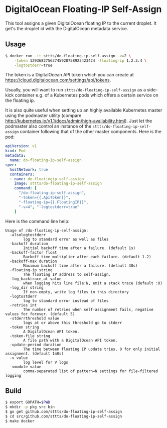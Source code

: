 # DigitalOcean Floating-IP Self-Assign

This tool assigns a given DigitalOcean floating IP to the current droplet. It get's the droplet id with the DigitalOcean metadata service.

## Usage

```bash
$ docker run -it sttts/do-floating-ip-self-assign -v=2 \
    -token 12936827563745928758923423424 -floating-ip 1.2.3.4 \
    -logtostderr=true
```

The token is a DigitalOcean API token which you can create at https://cloud.digitalocean.com/settings/api/tokens.

Usually, you will want to run `sttts/do-floating-ip-self-assign` as a side-kick container e.g. of a Kubernetes pods which offers a certain service on the floating ip.

It is also quite useful when setting up an highly available Kubernetes master using the podmaster utility (compare http://kubernetes.io/v1.1/docs/admin/high-availability.html). Just let the podmaster also control an instance of the `sttts/do-floating-ip-self-assign` container following that of the other master components. Here is the pod:

```yaml
apiVersion: v1
kind: Pod
metadata:
  name: do-floating-ip-self-assign
spec:
  hostNetwork: true
  containers:
  - name: do-floatingip-self-assign
    image: sttts/do-floating-ip-self-assign
    command: [
      "/do-floating-ip-self-assign",
      "-token={{.ApiToken}}",
      "-floating-ip={{.FloatingIP}}",
      "-v=4", "-logtostderr=true"
    ]
```

Here is the command line help:

```
Usage of /do-floating-ip-self-assign:
  -alsologtostderr
        log to standard error as well as files
  -backoff duration
        Initial backoff time after a failure. (default 1s)
  -backoff-factor float
        Backoff time multiplier after each failure. (default 1.2)
  -backoff-max duration
        Maximum backoff time after a failure. (default 30s)
  -floating-ip string
        The floating IP address to self-assign.
  -log_backtrace_at value
        when logging hits line file:N, emit a stack trace (default :0)
  -log_dir string
        If non-empty, write log files in this directory
  -logtostderr
        log to standard error instead of files
  -retries int
        The number of retries when self-assignment fails, negative values for forever. (default 5)
  -stderrthreshold value
        logs at or above this threshold go to stderr
  -token string
        A DigitalOcean API token.
  -token-file string
        A file path with a DigitalOcean API token.
  -update-period duration
        The time between floating IP update tries, 0 for only initial assignment. (default 1m0s)
  -v value
        log level for V logs
  -vmodule value
        comma-separated list of pattern=N settings for file-filtered logging
```

## Build

```bash
$ export GOPATH=$PWD
$ mkdir -p pkg src bin
$ go get github.com/sttts/do-floating-ip-self-assign
$ cd src/github.com/sttts/do-floating-ip-self-assign
$ make docker
```
